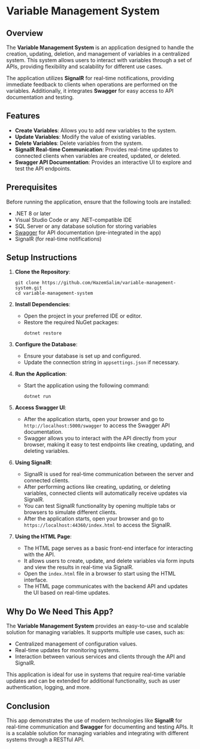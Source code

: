 
# Variable Management System

## Overview
The **Variable Management System** is an application designed to handle the creation, updating, deletion, and management of variables in a centralized system. This system allows users to interact with variables through a set of APIs, providing flexibility and scalability for different use cases.

The application utilizes **SignalR** for real-time notifications, providing immediate feedback to clients when operations are performed on the variables. Additionally, it integrates **Swagger** for easy access to API documentation and testing.

## Features
- **Create Variables**: Allows you to add new variables to the system.
- **Update Variables**: Modify the value of existing variables.
- **Delete Variables**: Delete variables from the system.
- **SignalR Real-time Communication**: Provides real-time updates to connected clients when variables are created, updated, or deleted.
- **Swagger API Documentation**: Provides an interactive UI to explore and test the API endpoints.

## Prerequisites
Before running the application, ensure that the following tools are installed:

- .NET 8 or later
- Visual Studio Code or any .NET-compatible IDE
- SQL Server or any database solution for storing variables
- [Swagger](https://swagger.io/) for API documentation (pre-integrated in the app)
- SignalR (for real-time notifications)

## Setup Instructions

1. **Clone the Repository**:
   ```
   git clone https://github.com/HazemSalim/variable-management-system.git
   cd variable-management-system
   ```

2. **Install Dependencies**:
   - Open the project in your preferred IDE or editor.
   - Restore the required NuGet packages:
     ```
     dotnet restore
     ```

3. **Configure the Database**:
   - Ensure your database is set up and configured.
   - Update the connection string in `appsettings.json` if necessary.

4. **Run the Application**:
   - Start the application using the following command:
     ```
     dotnet run
     ```

5. **Access Swagger UI**:
   - After the application starts, open your browser and go to `http://localhost:5000/swagger` to access the Swagger API documentation.
   - Swagger allows you to interact with the API directly from your browser, making it easy to test endpoints like creating, updating, and deleting variables.

6. **Using SignalR**:
   - SignalR is used for real-time communication between the server and connected clients.
   - After performing actions like creating, updating, or deleting variables, connected clients will automatically receive updates via SignalR.
   - You can test SignalR functionality by opening multiple tabs or browsers to simulate different clients.
   - After the application starts, open your browser and go to ` https://localhost:44360/index.html` to access the SignalR.

7. **Using the HTML Page**:
   - The HTML page serves as a basic front-end interface for interacting with the API.
   - It allows users to create, update, and delete variables via form inputs and view the results in real-time via SignalR.
   - Open the `index.html` file in a browser to start using the HTML interface.
   - The HTML page communicates with the backend API and updates the UI based on real-time updates.

## Why Do We Need This App?
The **Variable Management System** provides an easy-to-use and scalable solution for managing variables. It supports multiple use cases, such as:

- Centralized management of configuration values.
- Real-time updates for monitoring systems.
- Interaction between various services and clients through the API and SignalR.

This application is ideal for use in systems that require real-time variable updates and can be extended for additional functionality, such as user authentication, logging, and more.

## Conclusion
This app demonstrates the use of modern technologies like **SignalR** for real-time communication and **Swagger** for documenting and testing APIs. It is a scalable solution for managing variables and integrating with different systems through a RESTful API.
